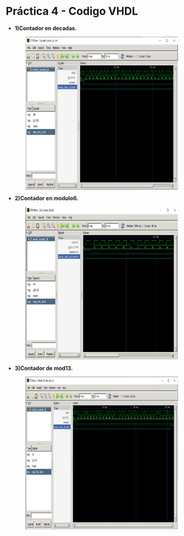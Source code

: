 # Práctica 4 - Codigo VHDL

- **1)Contador en decadas.** 
<p align="center">
  <img src="https://github.com/EdisonAltamirano/Advanced-Digital-Systems-Laboratory/blob/master/Practica_5_codigo_VHDL/docs/DecadeCounter.png" width="400" height="400" align="center"/>
</p>

- **2)Contador en modulo6.** 
<p align="center">
  <img src="https://github.com/EdisonAltamirano/Advanced-Digital-Systems-Laboratory/blob/master/Practica_5_codigo_VHDL/docs/SixCounter.png" width="400" height="400" align="center"/>
</p>

- **3)Contador de mod13.** 
<p align="center">
  <img src="https://github.com/EdisonAltamirano/Advanced-Digital-Systems-Laboratory/blob/master/Practica_5_codigo_VHDL/docs/ThirteenCounter.png" width="400" height="400" align="center"/>
</p>